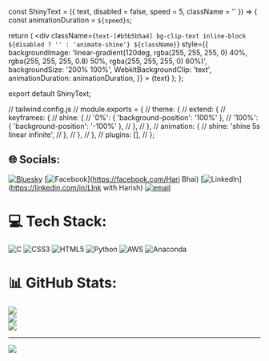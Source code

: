 const ShinyText = ({ text, disabled = false, speed = 5, className = '' }) => {
  const animationDuration = `${speed}s`;

  return (
    <div
      className={`text-[#b5b5b5a4] bg-clip-text inline-block ${disabled ? '' : 'animate-shine'} ${className}`}
      style={{
        backgroundImage: 'linear-gradient(120deg, rgba(255, 255, 255, 0) 40%, rgba(255, 255, 255, 0.8) 50%, rgba(255, 255, 255, 0) 60%)',
        backgroundSize: '200% 100%',
        WebkitBackgroundClip: 'text',
        animationDuration: animationDuration,
      }}
    >
      {text}
    </div>
  );
};

export default ShinyText;

// tailwind.config.js
// module.exports = {
//   theme: {
//     extend: {
//       keyframes: {
//         shine: {
//           '0%': { 'background-position': '100%' },
//           '100%': { 'background-position': '-100%' },
//         },
//       },
//       animation: {
//         shine: 'shine 5s linear infinite',
//       },
//     },
//   },
//   plugins: [],
// };

## 🌐 Socials:
[![Bluesky](https://img.shields.io/badge/bluesky-0285FF?style=for-the-badge&logo=bluesky&logoColor=%23FFFFFF)](https://bsky.app/profile/Hari436kumar) [![Facebook](https://img.shields.io/badge/Facebook-%231877F2.svg?logo=Facebook&logoColor=white)](https://facebook.com/Hari Bhai) [![LinkedIn](https://img.shields.io/badge/LinkedIn-%230077B5.svg?logo=linkedin&logoColor=white)](https://linkedin.com/in/LInk with Harish) [![email](https://img.shields.io/badge/Email-D14836?logo=gmail&logoColor=white)](mailto:xyz@gmail.com) 

# 💻 Tech Stack:
![C](https://img.shields.io/badge/c-%2300599C.svg?style=for-the-badge&logo=c&logoColor=white) ![CSS3](https://img.shields.io/badge/css3-%231572B6.svg?style=for-the-badge&logo=css3&logoColor=white) ![HTML5](https://img.shields.io/badge/html5-%23E34F26.svg?style=for-the-badge&logo=html5&logoColor=white) ![Python](https://img.shields.io/badge/python-3670A0?style=for-the-badge&logo=python&logoColor=ffdd54) ![AWS](https://img.shields.io/badge/AWS-%23FF9900.svg?style=for-the-badge&logo=amazon-aws&logoColor=white) ![Anaconda](https://img.shields.io/badge/Anaconda-%2344A833.svg?style=for-the-badge&logo=anaconda&logoColor=white)
# 📊 GitHub Stats:
![](https://github-readme-stats.vercel.app/api?username=Hari436kuamr&theme=dark&hide_border=false&include_all_commits=false&count_private=false)<br/>
![](https://nirzak-streak-stats.vercel.app/?user=Hari436kuamr&theme=dark&hide_border=false)<br/>
![](https://github-readme-stats.vercel.app/api/top-langs/?username=Hari436kuamr&theme=dark&hide_border=false&include_all_commits=false&count_private=false&layout=compact)

---
[![](https://visitcount.itsvg.in/api?id=Hari436kuamr&icon=2&color=2)](https://visitcount.itsvg.in)

<!-- Proudly created with GPRM ( https://gprm.itsvg.in ) -->
